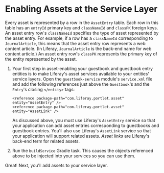 # Enabling Assets at the Service Layer [](id=enabling-assets-at-the-service-layer)

Every asset is represented by a row in the `AssetEntry` table. Each row in this
table has an `entryId` primary key and `classNameId` and `classPK` foreign keys.
An asset entry row's `classNameId` specifies the type of asset represented by
the asset entry.  For example, if a row has a `classNameId` corresponding to
`JournalArticle`, this means that the asset entry row represents a web content
article. (In Liferay, `JournalArticle` is the back-end name for web content
article.) An asset entry row's `classPK` represents the primary key of the
entity represented by the asset. 

1.  Your first step in asset-enabling your guestbook and guestbook entry
    entities is to make Liferay's asset services available to your entities'
    service layers.  Open the `guestbook-service` module's `service.xml` file
    and add the following references just above the `Guestbook`'s and the
    `Entry`'s closing `</entity>` tags:

        <reference package-path="com.liferay.portlet.asset" entity="AssetEntry" />
        <reference package-path="com.liferay.portlet.asset" entity="AssetLink" />

    As discussed above, you must use Liferay's `AssetEntry` service so that your
    application can add asset entries corresponding to guestbooks and guestbook
    entries. You'll also use Liferay's `AssetLink` service so that your application
    will support related assets.  *Asset links* are Liferay's back-end term for
    related assets.

2.  Run the `buildService` Gradle task. This causes the objects referenced above
    to be injected into your services so you can use them. 

Great! Next, you'll add assets to your service layer. 
